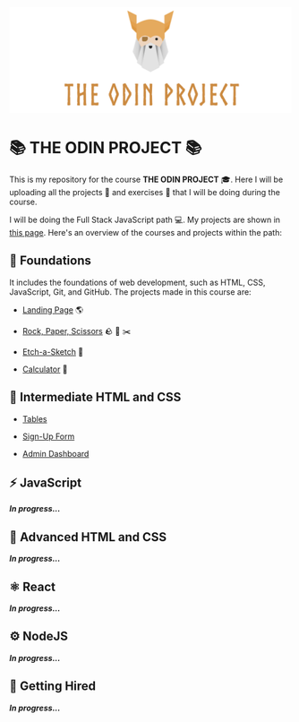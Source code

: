 <p align="center">
    <img src="images/logo.png" />
</p>

# :books: THE ODIN PROJECT :books:

This is my repository for the course **THE ODIN PROJECT** :mortar_board:. Here I will be uploading all the projects :file_folder: and exercises :memo: that I will be doing during the course.

I will be doing the Full Stack JavaScript path :computer:. My projects are shown in [this page](https://adrianlandaverde.github.io/The-Odin-Project/). Here's an overview of the courses and projects within the path:

## :seedling: Foundations

It includes the foundations of web development, such as HTML, CSS, JavaScript, Git, and GitHub. The projects made in this course are:

- [Landing Page](https://adrianlandaverde.github.io/The-Odin-Project/pages/project-landing-page/index.html) :earth_americas:

- [Rock, Paper, Scissors](https://adrianlandaverde.github.io/The-Odin-Project/pages/rock-paper-scissors/index.html) :rock: :page_facing_up: :scissors:

- [Etch-a-Sketch](https://adrianlandaverde.github.io/The-Odin-Project/pages/etch-a-sketch/index.html) :art:

- [Calculator](https://adrianlandaverde.github.io/The-Odin-Project/pages/calculator/index.html) :1234:

## :art: Intermediate HTML and CSS

- [Tables](https://adrianlandaverde.github.io/The-Odin-Project/intermediate-html-and-css/tables/index.html)

- [Sign-Up Form](https://adrianlandaverde.github.io/The-Odin-Project/intermediate-html-and-css/sign-up-form/index.html)

- [Admin Dashboard](https://adrianlandaverde.github.io/The-Odin-Project/intermediate-html-and-css/admin-dashboard/index.html)

## :zap: JavaScript

***In progress...***

## :rocket: Advanced HTML and CSS

***In progress...***

## :atom_symbol: React

***In progress...***

## :gear: NodeJS

***In progress...***

## :briefcase: Getting Hired

***In progress...***